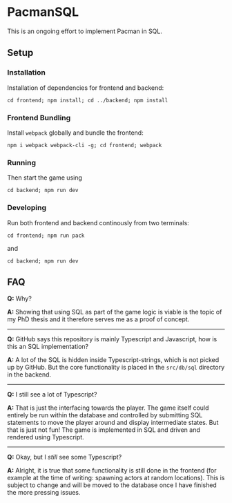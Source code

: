 # PacmanSQL
This is an ongoing effort to implement Pacman in SQL.

## Setup

### Installation
Installation of dependencies for frontend and backend:

```
cd frontend; npm install; cd ../backend; npm install
```

### Frontend Bundling

Install `webpack` globally and bundle the frontend:

```
npm i webpack webpack-cli -g; cd frontend; webpack
```

### Running
 Then start the game using

```
cd backend; npm run dev
```


### Developing
Run both frontend and backend continously from two terminals:

```
cd frontend; npm run pack
```
and

```
cd backend; npm run dev
```


## FAQ
**Q:** Why?

**A:** Showing that using SQL as part of the game logic is viable is the topic of my PhD thesis and it therefore serves me as a proof of concept.

---

**Q:** GitHub says this repository is mainly Typescript and Javascript, how is this an SQL implementation?

**A:** A lot of the SQL is hidden inside Typescript-strings, which is not picked up by GitHub. But the core functionality is placed in the `src/db/sql` directory in the backend.

---

**Q:** I still see a lot of Typescript?

**A:** That is just the interfacing towards the player. The game itself could entirely be run within the database and controlled by submitting SQL statements to move the player around and display intermediate states. But that is just not fun! The game is implemented in SQL and driven and rendered using Typescript.

---

**Q:** Okay, but I *still* see some Typescript?

**A:** Alright, it is true that some functionality is still done in the frontend (for example at the time of writing: spawning actors at random locations). This is subject to change and will be moved to the database once I have finished the more pressing issues.